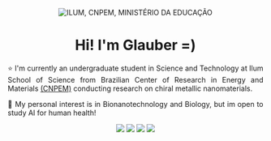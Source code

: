 <div align="center">

![ILUM, CNPEM, MINISTÉRIO DA EDUCAÇÃO](https://github.com/Glaubernaoli/PCD---GenomeIdentifier/assets/172425065/6c9216ea-0cdb-4dac-aac5-445d505b2804)

</div>

<h1 align="center"> Hi! I'm Glauber =) </h1>

<div align="justify">
 ⭐ I'm currently an undergraduate student in Science and Technology at Ilum School of Science from Brazilian Center of Research in Energy and Materials <a href="https://cnpem.br" class="botao">(CNPEM)</a> conducting research on chiral metallic nanomaterials. 

 🌻 My personal interest is in Bionanotechnology and Biology, but im open to study AI for human health!
</div>



<div align="center">
<a href="https://instagram.com/cientistabinho" target="_blank"><img loading="lazy" src="https://img.shields.io/badge/-Instagram-%23E4405F?style=for-the-badge&logo=instagram&logoColor=white" target="_blank"></a>
  <a href="http://lattes.cnpq.br/0913262665776521" target="_blank"><img loading="lazy" src="https://img.shields.io/badge/-Lattes-%230055A4?style=for-the-badge&logo=Lattes&logoColor=white" target="_blank"></a>
<a href = "mailto:naoli.glauber@gmail.com"><img loading="lazy" src="https://img.shields.io/badge/Gmail-D14836?style=for-the-badge&logo=gmail&logoColor=white" target="_blank"></a>
<a href="https://www.linkedin.com/in/glauber-naoli" target="_blank"><img loading="lazy" src="https://img.shields.io/badge/-LinkedIn-%230077B5?style=for-the-badge&logo=linkedin&logoColor=white" target="_blank"></a>   
</div>
